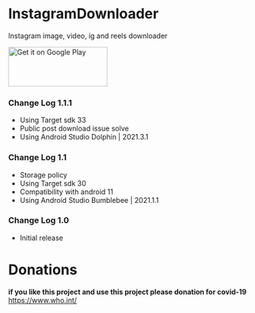 # InstagramDownloader
Instagram image, video, ig and reels downloader

<a data-permalink-href="https://github.com/KishanViramgama/InstagramDownloader/blob/master/Demo.apk" href="https://github.com/KishanViramgama/InstagramDownloader/blob/master/Demo.apk" id="raw-url" data-view-component="true" class="js-permalink-replaceable-link btn-sm btn BtnGroup-item">    <img alt='Get it on Google Play' src='https://play.google.com/intl/en_us/badges/static/images/badges/en_badge_web_generic.png' width="200" height="80"/>
</a>

<h3>Change Log 1.1.1</h3>
<ul>
  <li>Using Target sdk 33</li>
  <li>Public post download issue solve</li>  
  <li>Using Android Studio Dolphin | 2021.3.1</li>
</ul>

<h3>Change Log 1.1</h3>
<ul>
  <li>Storage policy</li>
  <li>Using Target sdk 30</li>
  <li>Compatibility with android 11</li>
  <li>Using Android Studio Bumblebee | 2021.1.1</li>
</ul>

<h3>Change Log 1.0</h3>
<ul>
  <li>Initial release</li>
</ul>

# Donations
<b>if you like this project and use this project please donation for covid-19</b> <a href="https://www.who.int/" target="_blank" rel="noopener noreferrer">https://www.who.int/</a>

